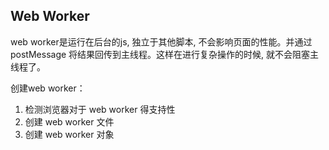 ## Web Worker

web worker是运行在后台的js, 独立于其他脚本, 不会影响页面的性能。并通过 postMessage 将结果回传到主线程。这样在进行复杂操作的时候, 就不会阻塞主线程了。

创建web worker：

1. 检测浏览器对于 web worker 得支持性
2. 创建 web worker 文件
3. 创建 web worker 对象

